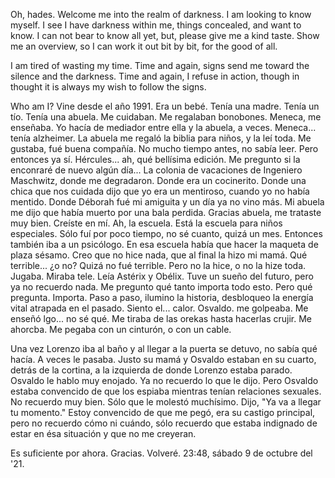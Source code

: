 Oh, hades. Welcome me into the realm of darkness. I am looking to know myself. I see I have darkness within me, things concealed, and want to know. I can not bear to know all yet, but, please give me a kind taste. Show me an overview, so I can work it out bit by bit, for the good of all.

I am tired of wasting my time. Time and again, signs send me toward the silence and the darkness. Time and again, I refuse in action, though in thought it is always my wish to follow the signs.

Who am I? Vine desde el año 1991. Era un bebé. Tenía una madre. Tenía un tío. Tenía una abuela. Me cuidaban. Me regalaban bonobones. Meneca, me enseñaba. Yo hacía de mediador entre ella y la abuela, a veces. Meneca... tenía alzheimer. La abuela me regaló la biblia para niños, y la leí toda. Me gustaba, fué buena compañía. No mucho tiempo antes, no sabía leer. Pero entonces ya sí. Hércules... ah, qué bellísima edición. Me pregunto si la enconraré de nuevo algún día... La colonia de vacaciones de Ingeniero Maschwitz, donde me degradaron. Donde era un cocinerito. Donde una chica que nos cuidada dijo que yo era un mentiroso, cuando yo no había mentido. Donde Déborah fué mi amiguita y un día ya no vino más. Mi abuela me dijo que había muerto por una bala perdida. Gracias abuela, me trataste muy bien. Creíste en mí. Ah, la escuela. Está la escuela para niños especiales. Sólo fuí por poco tiempo, no sé cuanto, quizá un mes. Entonces también iba a un psicólogo. En esa escuela había que hacer la maqueta de plaza sésamo. Creo que no hice nada, que al final la hizo mi mamá. Qué terrible... ¿o no? Quizá no fué terrible. Pero no la hice, o no la hize toda. Jugaba. Miraba tele. Leía Astérix y Obélix. Tuve un sueño del futuro, pero ya no recuerdo nada. Me pregunto qué tanto importa todo esto. Pero qué pregunta. Importa. Paso a paso, ilumino la historia, desbloqueo la energía vital atrapada en el pasado. Siento el... calor.  Osvaldo. me golpeaba. Me enseñó lgo... no sé qué. Me tiraba de las orekas hasta hacerlas crujir. Me ahorcba. Me pegaba con un cinturón, o con un cable.

Una vez Lorenzo iba al baño y al llegar a la puerta se detuvo, no sabía qué hacía. A veces le pasaba. Justo su mamá y Osvaldo estaban en su cuarto, detrás de la cortina, a la izquierda de donde Lorenzo estaba parado. Osvaldo le hablo muy enojado. Ya no recuerdo lo que le dijo. Pero Osvaldo estaba convencido de que los espiaba mientras tenían relaciones sexuales. No recuerdo muy bien. Sólo que le molestó muchísimo. Dijo, "Ya va a llegar tu momento." Estoy convencido de que me pegó, era su castigo principal, pero no recuerdo cómo ni cuándo, sólo recuerdo que estaba indignado de estar en ésa situación y que no me creyeran.

Es suficiente por ahora. Gracias. Volveré. 23:48, sábado 9 de octubre del '21.

